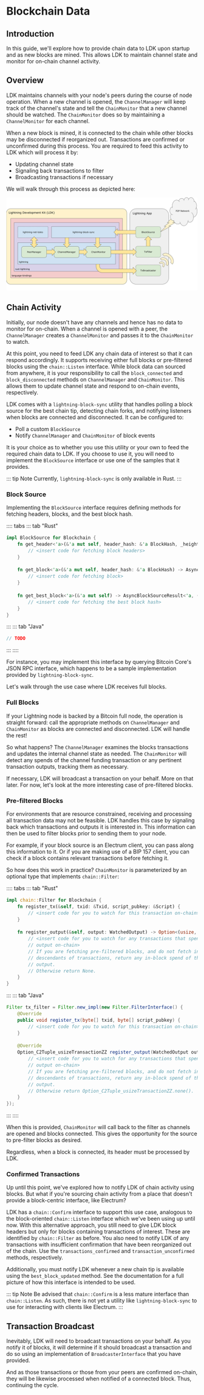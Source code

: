 # Blockchain Data

## Introduction

In this guide, we'll explore how to provide chain data to LDK upon startup and
as new blocks are mined. This allows LDK to maintain channel state and monitor
for on-chain channel activity.

## Overview

LDK maintains channels with your node's peers during the course of node
operation. When a new channel is opened, the `ChannelManager` will keep track of
the channel's state and tell the `ChainMonitor` that a new channel should be
watched. The `ChainMonitor` does so by maintaining a `ChannelMonitor` for each
channel.

When a new block is mined, it is connected to the chain while other blocks may
be disconnected if reorganized out. Transactions are confirmed or unconfirmed
during this process. You are required to feed this activity to LDK which will
process it by:

* Updating channel state
* Signaling back transactions to filter
* Broadcasting transactions if necessary

We will walk through this process as depicted here:

![LDK block processing](../assets/ldk-block-processing.svg)

## Chain Activity

Initially, our node doesn't have any channels and hence has no data to monitor
for on-chain. When a channel is opened with a peer, the `ChannelManager` creates
a `ChannelMonitor` and passes it to the `ChainMonitor` to watch.

At this point, you need to feed LDK any chain data of interest so that it can
respond accordingly. It supports receiving either full blocks or pre-filtered
blocks using the `chain::Listen` interface. While block data can sourced from
anywhere, it is your responsibility to call the `block_connected` and
`block_disconnected` methods on `ChannelManager` and `ChainMonitor`. This allows
them to update channel state and respond to on-chain events, respectively.

LDK comes with a `lightning-block-sync` utility that handles polling a block
source for the best chain tip, detecting chain forks, and notifying listeners
when blocks are connected and disconnected. It can be configured to:

* Poll a custom `BlockSource`
* Notify `ChannelManager` and `ChainMonitor` of block events

It is your choice as to whether you use this utility or your own to feed the
required chain data to LDK. If you choose to use it, you will need to implement
the `BlockSource` interface or use one of the samples that it provides.

::: tip Note
Currently, `lightning-block-sync` is only available in Rust.
:::

### Block Source

Implementing the `BlockSource` interface requires defining methods for fetching
headers, blocks, and the best block hash.

:::: tabs
::: tab "Rust"

```rust
impl BlockSource for Blockchain {
	fn get_header<'a>(&'a mut self, header_hash: &'a BlockHash, _height: Option<u32>) -> AsyncBlockSourceResult<'a, BlockHeaderData> {
		// <insert code for fetching block headers>
	}

	fn get_block<'a>(&'a mut self, header_hash: &'a BlockHash) -> AsyncBlockSourceResult<'a, Block> {
		// <insert code for fetching block>
	}

	fn get_best_block<'a>(&'a mut self) -> AsyncBlockSourceResult<'a, (BlockHash, Option<u32>)> {
		// <insert code for fetching the best block hash>
	}
}
```

:::
::: tab "Java"

```java
// TODO
```

:::
::::

For instance, you may implement this interface by querying Bitcoin Core's JSON
RPC interface, which happens to be a sample implementation provided by
`lightning-block-sync`.

Let's walk through the use case where LDK receives full blocks.

### Full Blocks

If your Lightning node is backed by a Bitcoin full node, the operation is
straight forward: call the appropriate methods on `ChannelManager` and
`ChainMonitor` as blocks are connected and disconnected. LDK will handle the
rest!

So what happens? The `ChannelManager` examines the blocks transactions and
updates the internal channel state as needed. The `ChainMonitor` will detect
any spends of the channel funding transaction or any pertinent transaction
outputs, tracking them as necessary.

If necessary, LDK will broadcast a transaction on your behalf. More on that
later. For now, let's look at the more interesting case of pre-filtered blocks.

### Pre-filtered Blocks

For environments that are resource constrained, receiving and processing all
transaction data may not be feasible. LDK handles this case by signaling back
which transactions and outputs it is interested in. This information can then be
used to filter blocks prior to sending them to your node.

For example, if your block source is an Electrum client, you can pass along this
information to it. Or if you are making use of a BIP 157 client, you can check
if a block contains relevant transactions before fetching it.

So how does this work in practice? `ChainMonitor` is parameterized by an
optional type that implements `chain::Filter`:

:::: tabs
::: tab "Rust"

```rust
impl chain::Filter for Blockchain {
	fn register_tx(&self, txid: &Txid, script_pubkey: &Script) {
		// <insert code for you to watch for this transaction on-chain>
	}

	fn register_output(&self, output: WatchedOutput) -> Option<(usize, Transaction)> {
		// <insert code for you to watch for any transactions that spend this
		// output on-chain>
		// If you are fetching pre-filtered blocks, and do not fetch in-block
		// descendants of transactions, return any in-block spend of the given
		// output.
		// Otherwise return None.
	}
}
```

:::
::: tab "Java"

```java
Filter tx_filter = Filter.new_impl(new Filter.FilterInterface() {
	@Override
	public void register_tx(byte[] txid, byte[] script_pubkey) {
		// <insert code for you to watch for this transaction on-chain>
	}

	@Override
	Option_C2Tuple_usizeTransactionZZ register_output(WatchedOutput output) {
		// <insert code for you to watch for any transactions that spend this
		// output on-chain>
		// If you are fetching pre-filtered blocks, and do not fetch in-block
		// descendants of transactions, return any in-block spend of the given
		// output.
		// Otherwise return Option_C2Tuple_usizeTransactionZZ.none().
	}
});
```

:::
::::

When this is provided, `ChainMonitor` will call back to the filter as channels
are opened and blocks connected. This gives the opportunity for the source to
pre-filter blocks as desired.

Regardless, when a block is connected, its header must be processed by LDK.

### Confirmed Transactions

Up until this point, we've explored how to notify LDK of chain activity using
blocks. But what if you're sourcing chain activity from a place that doesn't
provide a block-centric interface, like Electrum?

LDK has a `chain::Confirm` interface to support this use case, analogous to the
block-oriented `chain::Listen` interface which we've been using up until now.
With this alternative approach, you still need to give LDK block headers but
only for blocks containing transactions of interest. These are identified by
`chain::Filter` as before. You also need to notify LDK of any transactions with
insufficient confirmation that have been reorganized out of the chain. Use the
`transactions_confirmed` and `transaction_unconfirmed` methods, respectively.

Additionally, you must notify LDK whenever a new chain tip is available using
the `best_block_updated` method. See the documentation for a full picture of how
this interface is intended to be used.

::: tip Note
Be advised that `chain::Confirm` is a less mature interface than
`chain::Listen`. As such, there is not yet a utility like `lightning-block-sync`
to use for interacting with clients like Electrum.
:::

## Transaction Broadcast

Inevitably, LDK will need to broadcast transactions on your behalf. As you
notify it of blocks, it will determine if it should broadcast a transaction and
do so using an implementation of `BroadcasterInterface` that you have provided.

And as those transactions or those from your peers are confirmed on-chain, they
will be likewise processed when notified of a connected block. Thus, continuing
the cycle.
